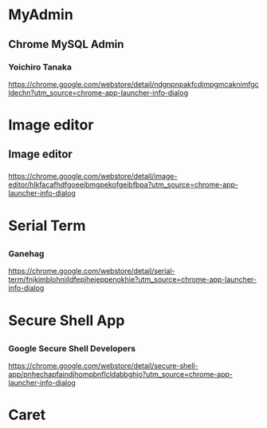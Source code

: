 # MyAdmin
## Chrome MySQL Admin
### Yoichiro Tanaka
https://chrome.google.com/webstore/detail/ndgnpnpakfcdjmpgmcaknimfgcldechn?utm_source=chrome-app-launcher-info-dialog

# Image editor
## Image editor
###
https://chrome.google.com/webstore/detail/image-editor/hlkfacafhdfgoeejbmgpekofgeibfbpa?utm_source=chrome-app-launcher-info-dialog

# Serial Term
##
### Ganehag
https://chrome.google.com/webstore/detail/serial-term/fnjkimblohniildfepjhejeppenokhie?utm_source=chrome-app-launcher-info-dialog

# Secure Shell App
##
### Google Secure Shell Developers
https://chrome.google.com/webstore/detail/secure-shell-app/pnhechapfaindjhompbnflcldabbghjo?utm_source=chrome-app-launcher-info-dialog

# Caret
